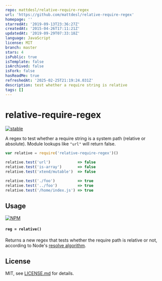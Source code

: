 ```yaml
---
repo: mattdesl/relative-require-regex
url: 'https://github.com/mattdesl/relative-require-regex'
homepage: ''
starredAt: '2019-09-13T23:36:27Z'
createdAt: '2015-04-26T17:11:21Z'
updatedAt: '2019-09-29T07:33:18Z'
language: JavaScript
license: MIT
branch: master
stars: 4
isPublic: true
isTemplate: false
isArchived: false
isFork: false
hasReadMe: true
refreshedAt: '2025-02-25T21:19:24.031Z'
description: test whether a require string is relative
tags: []
---
```


# relative-require-regex

[![stable](http://badges.github.io/stability-badges/dist/stable.svg)](http://github.com/badges/stability-badges)

A regex to test whether a require string is a system path (relative or absolute). Module lookups like `"url"` will return false.

```js
var relative = require('relative-require-regex')()

relative.test('url')            => false
relative.test('is-array')       => false
relative.test('xtend/mutable')  => false

relative.test('./foo')          => true
relative.test('../foo')         => true
relative.test('/home/index.js') => true
```

## Usage

[![NPM](https://nodei.co/npm/relative-require-regex.png)](https://www.npmjs.com/package/relative-require-regex)

#### `reg = relative()`

Returns a new regex that tests whether the require path is relative or not, according to Node's [resolve algorithm](https://github.com/substack/node-resolve).

## License

MIT, see [LICENSE.md](http://github.com/mattdesl/relative-require-regex/blob/master/LICENSE.md) for details.

